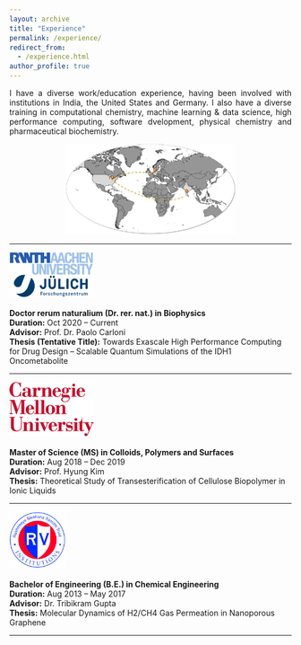 ```yaml
---
layout: archive
title: "Experience"
permalink: /experience/
redirect_from: 
  - /experience.html
author_profile: true
---
```


<div style="text-align: justify">
I have a diverse work/education experience, having been involved with institutions in India, the United States and Germany. I also have a diverse training in computational chemistry, machine learning & data science, high performance computing, software dvelopment, physical chemistry and pharmaceutical biochemistry.
</div>

<p align="center">
<img src="../images/Experience.jpg"  width="60%" height="40%">
</p>

---

<img src="../images/rwth_fzj.png"  width="30%" height="15%"/>\
\
**Doctor rerum naturalium (Dr. rer. nat.) in Biophysics**\
**Duration:** Oct 2020 – Current\
**Advisor:** Prof. Dr. Paolo Carloni\
**Thesis (Tentative Title):** Towards Exascale High Performance Computing for Drug Design – Scalable Quantum Simulations of the IDH1 Oncometabolite

---

<img src="../images/cmu.png"  width="30%" height="15%"/>\
\
**Master of Science (MS) in Colloids, Polymers and Surfaces**\
**Duration:** Aug 2018 – Dec 2019\
**Advisor:** Prof. Hyung Kim\
**Thesis:** Theoretical Study of Transesterification of Cellulose Biopolymer in Ionic Liquids

---

<img src="../images/rv.png"  width="20%" height="10%"/>\
\
**Bachelor of Engineering (B.E.) in Chemical Engineering**\
**Duration:** Aug 2013 – May 2017\
**Advisor:** Dr. Tribikram Gupta\
**Thesis:** Molecular Dynamics of H2/CH4 Gas Permeation in Nanoporous Graphene

----
